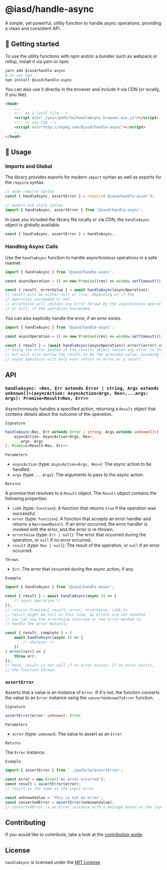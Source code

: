 <!-- @format -->

# @iasd/handle-async

A simple, yet powerful, utility function to handle async operations, providing a clean and consistent API.

## 🚀 Getting started

To use the utility functions with npm and/or a bundler such as webpack or rollup, install it via yarn or npm:

```bash
yarn add @iasd/handle-async
# or use npm
npm install @iasd/handle-async
```

You can also use it directly in the browser and include it via CDN (or locally, if you like).

```html
<head>
    ...
    <!-- as a local file -->
    <script src="./your/path/to/handleAsync.browser.min.js"></script>
    <!-- or via CDN -->
    <script src="http://unpkg.com/@iasd/handle-async"></script>
    ...
</head>
```

## 🔧 Usage

### Imports and Global

The library provides exports for modern `import` syntax as well as exports for the `require` syntax.

```js
// node require syntax
const { handleAsync, assertError } = require('@iasd/handle-async');

// modern es6 style syntax
import { handleAsync, assertError } from '@iasd/handle-async';
```

In case you included the library file locally or via CDN, the `handleAsync` object is globally available.

```js
const { handleAsync, assertError } = handleAsync;
```

### Handling Async Calls

Use the `handleAsync` function to handle asynchronous operations in a safe manner.

```ts
import { handleAsync } from '@iasd/handle-async';

const asyncOperation = () => new Promise((res) => window.setTimeout(() => res(true), 5000));

const { result, errorValue } = await handleAsync(asyncOperation);
// result will be either null or true, depending on if the
// operation succeeded or not.
// errorValue will contain any Error thrown by the asynchronous operation
// or null, if the operation succeeded
```

You can also explicitly handle the error, if an error exists.

```ts
import { handleAsync } from '@iasd/handle-async';

const asyncOperation = () => new Promise((res) => window.setTimeout(() => res(true), 5000));

const { result } = (await handleAsync(asyncOperation)).error((error) => console.log({ error }));
// Using the error method of the results object causes any error to throw,
// but will also narrow the result to be the provided value, assuming the
// async operation will only ever return an error or a result.
```

## API

### `handleAsync: <Res, Err extends Error | string, Args extends unknown[]>(asyncAction: AsyncAction<Args, Res>,...args: Args): Promise<Result<Res, Err>>`

Asynchronously handles a specified action, returning a `Result` object that contains details about the outcome of the operation.

`Signature`

```ts
handleAsync<Res, Err extends Error | string, Args extends unknown[]>(
    asyncAction: AsyncAction<Args, Res>,
    ...args: Args
): Promise<Result<Res, Err>>
```

`Parameters`

-   `asyncAction` (type: `AsyncAction<Args, Res>`): The async action to be handled.
-   `args` (type: `...Args`): The arguments to pass to the async action.

`Returns`

A promise that resolves to a `Result` object. The `Result` object contains the following properties:

-   `isOk` (type: `function`): A function that returns `true` if the operation was successful.
-   `error` (type: `function`): A function that accepts an error handler and returns a `NarrowedResult`. If an error occurred, the error handler is invoked with the error, and the error is re-thrown.
-   `errorValue` (type: `Err | null`): The error that occurred during the operation, or `null` if no error occurred.
-   `result` (type: `Res | null`): The result of the operation, or `null` if an error occurred.

`Throws`

-   `Err`: The error that occurred during the async action, if any.

`Example`

```ts
import { handleAsync } from '@iasd/handle-async';

const { result } = await handleAsync(async () => {
    /* async operation */
});
// returns Promise<{ result, error, errorValue, isOk }>
// result might be null in this case, as errors are not handled
// you can use the errorValue returned or the error method to
// handle the error manually

const { result, complete } = (
    await handleAsync(async () => {
        /* whatever */
    })
).error((err) => {
    throw err;
});
// here, result is not null if no error exists. If an error exists,
// the function throws.
```

### `assertError`

Asserts that a value is an instance of `Error`. If it's not, the function converts the value to an `Error` instance using the `convertUnknownToError` function.

`Signature`

```ts
assertError(error: unknown): Error
```

`Parameters`

-   `error` (type: `unknown`): The value to assert as an `Error`.

`Returns`

The `Error` instance.

`Example`

```ts
import { assertError } from '../path/to/assertError';

const error = new Error('An error occurred');
const result = assertError(error);
// result is the same as the input error

const unknownValue = 'This is not an error';
const convertedError = assertError(unknownValue);
// convertedError is an Error instance with a message based on the input value
```

## Contributing

If you would like to contribute, take a look at the [contribution guide](./contributing.md).

## License

`handleAsync` is licensed under the [MIT License](https://opensource.org/licenses/MIT)
